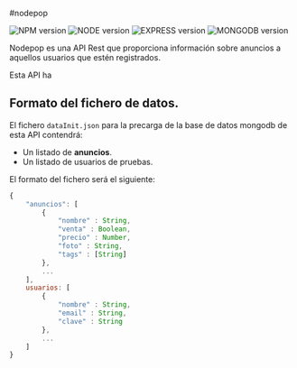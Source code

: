 #nodepop

![NPM version](https://img.shields.io/badge/npm-5.5.1-red.svg)
![NODE version](https://img.shields.io/badge/node-8.9.1-green.svg)
![EXPRESS version](https://img.shields.io/badge/express-4.15.5-green.svg)
![MONGODB version](https://img.shields.io/badge/mongodb-3.4.10-green.svg)

Nodepop es una API Rest que proporciona información sobre anuncios a aquellos usuarios que estén registrados.

Esta API ha 

## Formato del fichero de datos.

El fichero `dataInit.json` para la precarga de la base de datos mongodb de esta API contendrá:

* Un listado de **anuncios**.
* Un listado de usuarios de pruebas.

El formato del fichero será el siguiente:

```javascript
{
    "anuncios": [
        {
            "nombre" : String,
            "venta" : Boolean,
            "precio" : Number,
            "foto" : String,
            "tags" : [String]
        },
        ...
    ],
    usuarios: [
        {
            "nombre" : String,
            "email" : String,
            "clave" : String
        },
        ...
    ]
}
```
